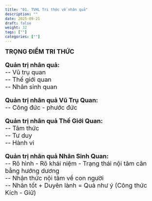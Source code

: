 ```yaml
---
title: "01. TVHL Tri thức về nhân quả"
description: ""
date: 2025-09-21
draft: false
weight: 32
tags: [""]
categories: [""]
---
```


<!-- # 01. TVHL Tri thức về nhân quả -->
<!-- 
**Mã khái niệm:** NT0802  
**Nhóm:** XVI. Nguyên Lý Ánh Sáng -->

<div style="font-size:20px;">
<span style="font-weight: bold"> TRỌNG ĐIỂM TRI THỨC </span>

**Quản trị nhân quả:**<br>
 -- Vũ trụ quan<br>
 -- Thế giới quan<br>
 -- Nhân sinh quan

**Quản trị nhân quả Vũ Trụ Quan:**<br>
-- Công đức - phước đức

**Quản trị nhân quả Thế Giới Quan:**<br>
-- Tâm thức<br>
-- Tư duy<br>
-- Hành vi<br>

**Quản trị nhân quả Nhân Sinh Quan:**<br>
-- Rõ hình - Rõ khái niệm - Trạng thái nội tâm cân bằng hướng dương<br>
-- Nhận thức nội tâm về con người<br>
-- Nhân tốt + Duyên lành = Quả như ý (Công thức Kích - Giữ)

</div>

